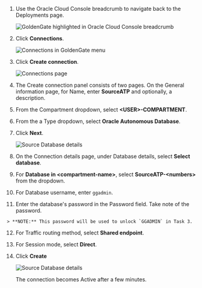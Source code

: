 <!--
    {
        "name":"Create the source connection",
        "description":"Create the source connection"
    }
-->
1.  Use the Oracle Cloud Console breadcrumb to navigate back to the Deployments page.

    ![GoldenGate highlighted in Oracle Cloud Console breadcrumb](../../../ggs-common/create/images/02-01-deployment-details.png " ")

2.  Click **Connections**.

    ![Connections in GoldenGate menu](../../../ggs-common/create/images/02-02-connections.png " ")

3.  Click **Create connection**.

    ![Connections page](../../../ggs-common/create/images/02-03-create-connection.png " ")

4.  The Create connection panel consists of two pages. On the General information page, for Name, enter **SourceATP** and optionally, a description.

5.  From the Compartment dropdown, select **&lt;USER&gt;-COMPARTMENT**.

6.  From the a Type dropdown, select **Oracle Autonomous Database**.

7.  Click **Next**.

    ![Source Database details](../../../ggs-common/create/images/02-06-create-connection-general-info.png)

8. On the Connection details page, under Database details, select **Select database**.

9.  For **Database in &lt;compartment-name&gt;**, select **SourceATP-&lt;numbers&gt;** from the dropdown. 

10.  For Database username, enter `ggadmin`.

11.  Enter the database's password in the Password field. Take note of the password.

    > **NOTE:** This password will be used to unlock `GGADMIN` in Task 3.

12. For Traffic routing method, select **Shared endpoint**.

13. For Session mode, select **Direct**.

14. Click **Create**

    ![Source Database details](../../../ggs-common/create/images/02-13-create-connection-gg-details.png)

    The connection becomes Active after a few minutes.